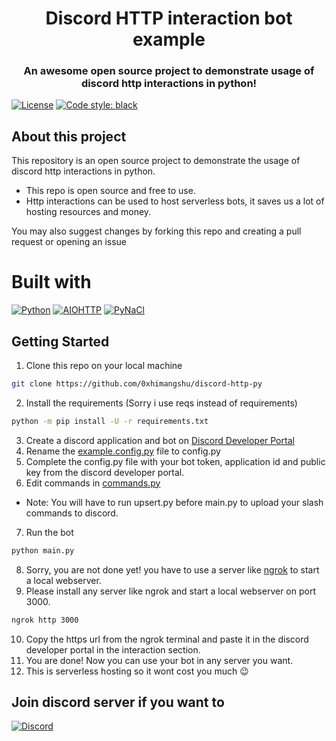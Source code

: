 <h1 align="center"> Discord HTTP interaction bot example </h1>
<h3 align="center">An awesome open source project to demonstrate usage of discord http interactions in python!</h3>

[![License](https://img.shields.io/github/license/0xhimangshu/discord-http-interaction-bot.svg?style=for-the-badge)](https://github.com/0xhimangshu/discord-http-interaction/blob/main/LICENSE) [![Code style: black](https://img.shields.io/badge/code%20style-black-000000.svg?style=for-the-badge&logoSize=auto)](https://github.com/psf/black)

<h2>About this project</h2>
<p>This repository is an open source project to demonstrate the usage of discord http interactions in python. </p>

* This repo is open source and free to use.
* Http interactions can be used to host serverless bots, it saves us a lot of hosting resources and money.

You may also suggest changes by forking this repo and creating a pull request or opening an issue

# Built with
[![Python](https://img.shields.io/badge/python-3.11.3+-000000?style=for-the-badge&logo=python&logoColor=yellow&logoSize=auto)](https://python.org/) [![AIOHTTP](https://img.shields.io/badge/iohttp-3.8.6-000000.svg?style=for-the-badge&logo=aiohttp&logoColor=white&logoSize=auto)](https://github.com/aio-libs/aiohttp) [![PyNaCl]( https://img.shields.io/badge/PyNaCl-1.5.0-black?style=for-the-badge)](https://github.com/pyca/pynacl)


## Getting Started

1. Clone this repo on your local machine
  ```sh
  git clone https://github.com/0xhimangshu/discord-http-py
  ```
2. Install the requirements (Sorry i use reqs instead of requirements)
  ```sh
  python -m pip install -U -r requirements.txt
  ```
3. Create a discord application and bot on [Discord Developer Portal](https://discord.com/developers/applications)
4. Rename the [example.config.py](https://github.com/0xhimangshu/discord-http-py/blob/master/example.config.py) file to config.py
5. Complete the config.py file with your bot token, application id and public key from the discord developer portal.
6. Edit commands in [commands.py](https://github.com/0xhimangshu/discord-http-py/blob/master/commands.py)
* Note: You will have to run upsert.py before main.py to upload your slash commands to discord.
7. Run the bot
  ```sh
  python main.py
  ```
8. Sorry, you are not done yet! you have to use a server like [ngrok](https://ngrok.com/) to start a local webserver.
9. Please install any server like ngrok and start a local webserver on port 3000.
  ```sh
  ngrok http 3000
  ```
10. Copy the https url from the ngrok terminal and paste it in the discord developer portal in the interaction section.
11. You are done! Now you can use your bot in any server you want.
12. This is serverless hosting so it wont cost you much :wink:
## Join discord server if you want to
[![Discord](https://img.shields.io/badge/Discord-000000.svg?style=for-the-badge&logo=discord&logoColor=white&logoSize=auto)](https://discord.gg/kBUegfgYkg)
